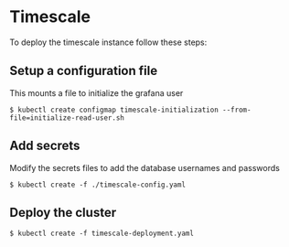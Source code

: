 Timescale
=================================

To deploy the timescale instance follow these steps:

## Setup a configuration file

This mounts a file to initialize the grafana user

```
$ kubectl create configmap timescale-initialization --from-file=initialize-read-user.sh
```

## Add secrets

Modify the secrets files to add the database usernames and passwords

```
$ kubectl create -f ./timescale-config.yaml
```

## Deploy the cluster
```
$ kubectl create -f timescale-deployment.yaml
```
